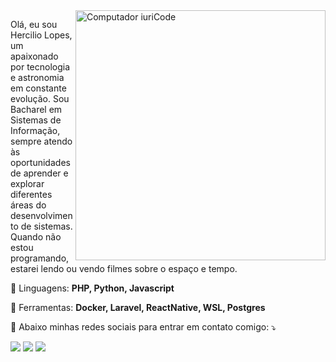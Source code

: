 <img src="https://raw.githubusercontent.com/MicaelliMedeiros/micaellimedeiros/master/image/computer-illustration.png" min-width="400px" max-width="400px" width="400px" align="right" alt="Computador iuriCode">

<p align="left"> 
  Olá, eu sou Hercilio Lopes, um apaixonado por tecnologia e astronomia em constante evolução. Sou Bacharel em Sistemas de Informação, sempre atendo às oportunidades de aprender e explorar diferentes áreas do desenvolvimento de sistemas. Quando não estou programando, estarei lendo ou vendo filmes sobre o espaço e tempo.
</p>

<p align="left">
  🦄 Linguagens: <strong>PHP, Python, Javascript</strong>
</p>

<p align="left">
  💼 Ferramentas: <strong>Docker, Laravel, ReactNative, WSL, Postgres</strong>
</p>

<p align="left">
  💌 Abaixo minhas redes sociais para entrar em contato comigo: ⤵️
</p>

<p align="left">
  <a href="mailto:contato@hercilio.me" alt="Gmail">
  <img src="https://img.shields.io/badge/-Gmail-FF0000?style=flat-square&labelColor=FF0000&logo=gmail&logoColor=white" /></a>
  <a href="https://www.linkedin.com/in/hercilioln/" alt="Linkedin">
  <img src="https://img.shields.io/badge/-Linkedin-0e76a8?style=flat-square&logo=Linkedin&logoColor=white"/></a>
  <a href="https://www.instagram.com/hercilio.png/" alt="Instagram">
  <img src="https://img.shields.io/badge/-Instagram-DF0174?style=flat-square&labelColor=DF0174&logo=instagram&logoColor=white"/></a>
</p>

